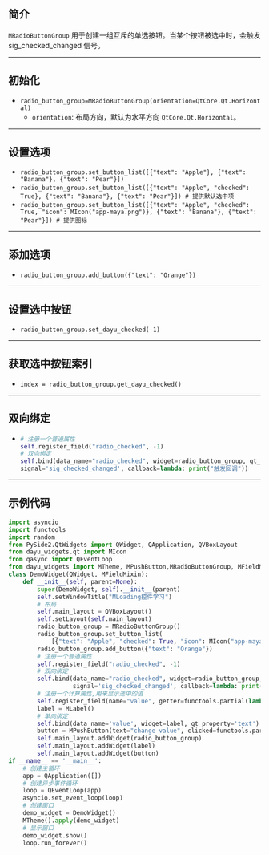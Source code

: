 ## 简介
`MRadioButtonGroup` 用于创建一组互斥的单选按钮。当某个按钮被选中时，会触发 sig_checked_changed 信号。
******
## 初始化
  - `radio_button_group=MRadioButtonGroup(orientation=QtCore.Qt.Horizontal)`
    - `orientation`: 布局方向，默认为水平方向 `QtCore.Qt.Horizontal`。
********
## 设置选项
  - `radio_button_group.set_button_list([{"text": "Apple"}, {"text": "Banana"}, {"text": "Pear"}])`
  - `radio_button_group.set_button_list([{"text": "Apple", "checked": True}, {"text": "Banana"}, {"text": "Pear"}]) # 提供默认选中项`
  - `radio_button_group.set_button_list([{"text": "Apple", "checked": True, "icon": MIcon("app-maya.png")}, {"text": "Banana"}, {"text": "Pear"}]) # 提供图标`
******
## 添加选项
  - `radio_button_group.add_button({"text": "Orange"})`
********
## 设置选中按钮
  - `radio_button_group.set_dayu_checked(-1)`
********
## 获取选中按钮索引
  - `index = radio_button_group.get_dayu_checked()`
********
## 双向绑定
  - ```python
    # 注册一个普通属性
    self.register_field("radio_checked", -1)
    # 双向绑定
    self.bind(data_name="radio_checked", widget=radio_button_group, qt_property="dayu_checked",
    signal='sig_checked_changed', callback=lambda: print("触发回调"))

********
## 示例代码

```python
import asyncio
import functools
import random
from PySide2.QtWidgets import QWidget, QApplication, QVBoxLayout
from dayu_widgets.qt import MIcon
from qasync import QEventLoop
from dayu_widgets import MTheme, MPushButton,MRadioButtonGroup, MFieldMixin, MLabel
class DemoWidget(QWidget, MFieldMixin):
    def __init__(self, parent=None):
        super(DemoWidget, self).__init__(parent)
        self.setWindowTitle("MLoading控件学习")
        # 布局
        self.main_layout = QVBoxLayout()
        self.setLayout(self.main_layout)
        radio_button_group = MRadioButtonGroup()
        radio_button_group.set_button_list(
            [{"text": "Apple", "checked": True, "icon": MIcon("app-maya.png")}, {"text": "Banana"}, {"text": "Pear"}])
        radio_button_group.add_button({"text": "Orange"})
        # 注册一个普通属性
        self.register_field("radio_checked", -1)
        # 双向绑定
        self.bind(data_name="radio_checked", widget=radio_button_group, qt_property="dayu_checked",
                  signal='sig_checked_changed', callback=lambda: print("触发回调"))
        # 注册一个计算属性,用来显示选中的值
        self.register_field(name="value", getter=functools.partial(lambda: radio_button_group.get_dayu_checked()))
        label = MLabel()
        # 单向绑定
        self.bind(data_name='value', widget=label, qt_property='text')
        button = MPushButton(text="change value", clicked=functools.partial(lambda: self.set_field("radio_checked", random.randint(-1, 2))))
        self.main_layout.addWidget(radio_button_group)
        self.main_layout.addWidget(label)
        self.main_layout.addWidget(button)
if __name__ == '__main__':
    # 创建主循环
    app = QApplication([])
    # 创建异步事件循环
    loop = QEventLoop(app)
    asyncio.set_event_loop(loop)
    # 创建窗口
    demo_widget = DemoWidget()
    MTheme().apply(demo_widget)
    # 显示窗口
    demo_widget.show()
    loop.run_forever()
